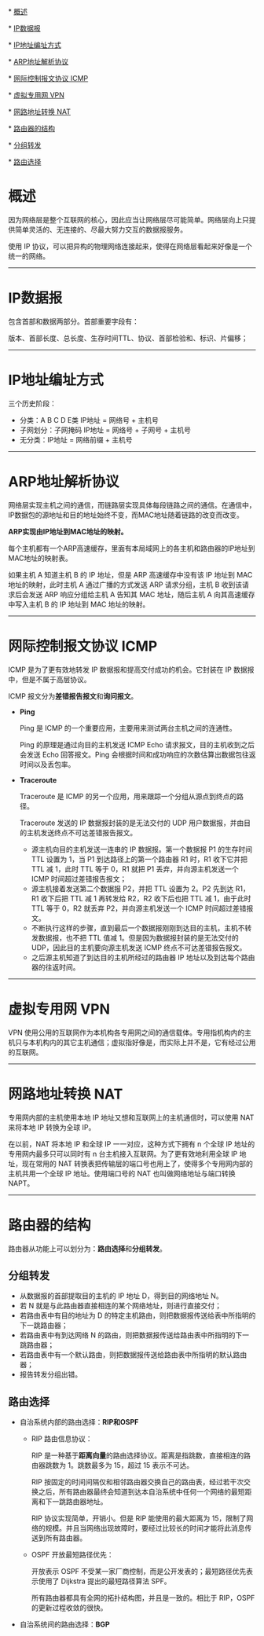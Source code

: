   \* [概述](#概述)

  \* [IP数据报](#ip数据报)

  \* [IP地址编址方式](#ip地址编址方式)

  \* [ARP地址解析协议](#arp地址解析协议)

  \* [网际控制报文协议 ICMP](#网际控制报文协议-icmp)

  \* [虚拟专用网 VPN](#虚拟专用网-vpn)

  \* [网路地址转换 NAT](#网路地址转换-nat)

  \* [路由器的结构](#路由器的结构)

   \* [分组转发](#分组转发)

   \* [路由选择](#路由选择)

# 概述

因为网络层是整个互联网的核心，因此应当让网络层尽可能简单。网络层向上只提供简单灵活的、无连接的、尽最大努力交互的数据报服务。

使用 IP 协议，可以把异构的物理网络连接起来，使得在网络层看起来好像是一个统一的网络。

---

# IP数据报

包含首部和数据两部分。首部重要字段有：

版本、首部长度、总长度、生存时间TTL、协议、首部检验和、标识、片偏移；

---

# IP地址编址方式

三个历史阶段：

- 分类：A B C D E类     IP地址 =  网络号 + 主机号
- 子网划分：子网掩码  IP地址 = 网络号 + 子网号 + 主机号
- 无分类：IP地址 = 网络前缀 + 主机号

---

# ARP地址解析协议

网络层实现主机之间的通信，而链路层实现具体每段链路之间的通信。在通信中，IP数据包的源地址和目的地址始终不变，而MAC地址随着链路的改变而改变。

**ARP实现由IP地址到MAC地址的映射。**

每个主机都有一个ARP高速缓存，里面有本局域网上的各主机和路由器的IP地址到MAC地址的映射表。

如果主机 A 知道主机 B 的 IP 地址，但是 ARP 高速缓存中没有该 IP 地址到 MAC 地址的映射，此时主机 A 通过广播的方式发送 ARP 请求分组，主机 B 收到该请求后会发送 ARP 响应分组给主机 A 告知其 MAC 地址，随后主机 A 向其高速缓存中写入主机 B 的 IP 地址到 MAC 地址的映射。

----

# 网际控制报文协议 ICMP

ICMP 是为了更有效地转发 IP 数据报和提高交付成功的机会。它封装在 IP 数据报中，但是不属于高层协议。

ICMP 报文分为**差错报告报文**和**询问报文**。

- **Ping**

  Ping 是 ICMP 的一个重要应用，主要用来测试两台主机之间的连通性。

  Ping 的原理是通过向目的主机发送 ICMP Echo 请求报文，目的主机收到之后会发送 Echo 回答报文。Ping 会根据时间和成功响应的次数估算出数据包往返时间以及丢包率。

- **Traceroute**

  Traceroute 是 ICMP 的另一个应用，用来跟踪一个分组从源点到终点的路径。

  Traceroute 发送的 IP 数据报封装的是无法交付的 UDP 用户数据报，并由目的主机发送终点不可达差错报告报文。

  - 源主机向目的主机发送一连串的 IP 数据报。第一个数据报 P1 的生存时间 TTL 设置为 1，当 P1 到达路径上的第一个路由器 R1 时，R1 收下它并把 TTL 减 1，此时 TTL 等于 0，R1 就把 P1 丢弃，并向源主机发送一个 ICMP 时间超过差错报告报文；
  - 源主机接着发送第二个数据报 P2，并把 TTL 设置为 2。P2 先到达 R1，R1 收下后把 TTL 减 1 再转发给 R2，R2 收下后也把 TTL 减 1，由于此时 TTL 等于 0，R2 就丢弃 P2，并向源主机发送一个 ICMP 时间超过差错报文。
  - 不断执行这样的步骤，直到最后一个数据报刚刚到达目的主机，主机不转发数据报，也不把 TTL 值减 1。但是因为数据报封装的是无法交付的 UDP，因此目的主机要向源主机发送 ICMP 终点不可达差错报告报文。
  - 之后源主机知道了到达目的主机所经过的路由器 IP 地址以及到达每个路由器的往返时间。

----

# 虚拟专用网 VPN

VPN 使用公用的互联网作为本机构各专用网之间的通信载体。专用指机构内的主机只与本机构内的其它主机通信；虚拟指好像是，而实际上并不是，它有经过公用的互联网。

---

# 网路地址转换 NAT

专用网内部的主机使用本地 IP 地址又想和互联网上的主机通信时，可以使用 NAT 来将本地 IP 转换为全球 IP。

在以前，NAT 将本地 IP 和全球 IP 一一对应，这种方式下拥有 n 个全球 IP 地址的专用网内最多只可以同时有 n 台主机接入互联网。为了更有效地利用全球 IP 地址，现在常用的 NAT 转换表把传输层的端口号也用上了，使得多个专用网内部的主机共用一个全球 IP 地址。使用端口号的 NAT 也叫做网络地址与端口转换 NAPT。

----

# 路由器的结构

路由器从功能上可以划分为：**路由选择**和**分组转发**。

## 分组转发

- 从数据报的首部提取目的主机的 IP 地址 D，得到目的网络地址 N。
- 若 N 就是与此路由器直接相连的某个网络地址，则进行直接交付；
- 若路由表中有目的地址为 D 的特定主机路由，则把数据报传送给表中所指明的下一跳路由器；
- 若路由表中有到达网络 N 的路由，则把数据报传送给路由表中所指明的下一跳路由器；
- 若路由表中有一个默认路由，则把数据报传送给路由表中所指明的默认路由器；
- 报告转发分组出错。

## 路由选择

- 自治系统内部的路由选择：**RIP和OSPF**

  - RIP 路由信息协议：

    RIP 是一种基于**距离向量**的路由选择协议。距离是指跳数，直接相连的路由器跳数为 1。跳数最多为 15，超过 15 表示不可达。

    RIP 按固定的时间间隔仅和相邻路由器交换自己的路由表，经过若干次交换之后，所有路由器最终会知道到达本自治系统中任何一个网络的最短距离和下一跳路由器地址。

    RIP 协议实现简单，开销小。但是 RIP 能使用的最大距离为 15，限制了网络的规模。并且当网络出现故障时，要经过比较长的时间才能将此消息传送到所有路由器。

  - OSPF 开放最短路径优先：

    开放表示 OSPF 不受某一家厂商控制，而是公开发表的；最短路径优先表示使用了 Dijkstra 提出的最短路径算法 SPF。

    所有路由器都具有全网的拓扑结构图，并且是一致的。相比于 RIP，OSPF 的更新过程收敛的很快。

- 自治系统间的路由选择：**BGP**

